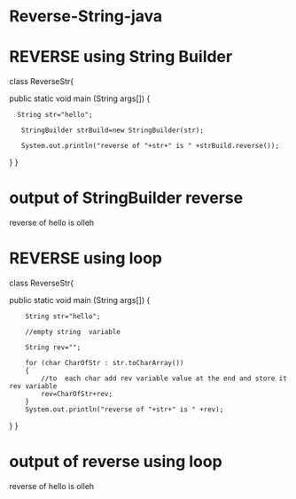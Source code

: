 # Reverse-String-java

# REVERSE using String Builder
class ReverseStr{

public static void main (String args[])
{
      
      String str="hello";
       
       StringBuilder strBuild=new StringBuilder(str);
       
       System.out.println("reverse of "+str+" is " +strBuild.reverse());
      
}
}
# output of StringBuilder reverse
reverse of hello is olleh

# REVERSE using loop
class ReverseStr{

public static void main (String args[])
{

        String str="hello";
        
        //empty string  variable
        
        String rev="";
        
        for (char CharOfStr : str.toCharArray())
        {
            //to  each char add rev variable value at the end and store it rev variable  
            rev=CharOfStr+rev;
        }
        System.out.println("reverse of "+str+" is " +rev);
  }
}
 # output of reverse using loop
reverse of hello is olleh
